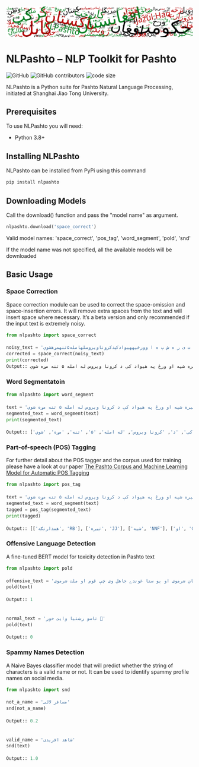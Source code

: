 ![Pashto Word Cloud](wc.svg)
# NLPashto – NLP Toolkit for Pashto
![GitHub](https://img.shields.io/github/license/ijazul-haq/nlpashto) ![GitHub contributors](https://img.shields.io/github/contributors/ijazul-haq/nlpashto) ![code size](https://img.shields.io/github/languages/code-size/ijazul-haq/nlpashto)

NLPashto is a Python suite for Pashto Natural Language Processing, initiated at Shanghai Jiao Tong University. 



## Prerequisites
To use NLPashto you will need:
* Python 3.8+

## Installing NLPashto
NLPashto can be installed from PyPi using this command
```bash
pip install nlpashto
```

## Downloading Models
Call the download() function and pass the "model name" as argument.
```python
nlpashto.download('space_correct')
```
Valid model names: 'space_correct', 'pos_tag', 'word_segment', 'pold', 'snd'

If the model name was not specified, all the available models will be downloaded


## Basic Usage


### Space Correction
Space correction module can be used to correct the space-omission and space-insertion errors. It will remove extra spaces from the text and will insert space where necessary. It’s a beta version and only recommended if the input text is extremely noisy. 

```python
from nlpashto import space_correct

noisy_text = 'ه  م  د  ا  ر  ن  ګ ه ت ی ر ه ش پ ه ا وورځپههیوادکېدکروناویروسلهامله۵تنهمړهشوي'
corrected = space_correct(noisy_text)
print(corrected)
Output:: همدارنګه تیره شپه او ورځ په هیواد کې د کرونا ویروس له امله ۵ تنه مړه شوي
```


### Word Segmentatoin
```python
from nlpashto import word_segment

text = 'همدارنګه تیره شپه او ورځ په هیواد کې د کرونا ویروس له امله ۵ تنه مړه شوي'
segmented_text = word_segment(text)
print(segmented_text)

Output:: ['همدارنګه', 'تیره', 'شپه', 'او', 'ورځ', 'په', 'هیواد', 'کې', 'د', 'کرونا ویروس', 'له امله', '۵', 'تنه', 'مړه', 'شوي']
```

### Part-of-speech (POS) Tagging
For further detail about the POS tagger and the corpus used for training please have a look at our paper [The Pashto Corpus and Machine Learning Model for Automatic POS Tagging](https://www.researchsquare.com/article/rs-2712906/v1)
```python
from nlpashto import pos_tag

text = 'همدارنګه تیره شپه او ورځ په هیواد کې د کرونا ویروس له امله ۵ تنه مړه شوي'
segmented_text = word_segment(text)
tagged = pos_tag(segmented_text)
print(tagged) 

Output:: [['همدارنګه', 'RB'], ['تیره', 'JJ'], ['شپه', 'NNF'], ['او', 'CC'], ['ورځ', 'NNM'], ['په', 'IN'], ['هیواد', 'NNM'], ['کې', 'PT'], ['د', 'IN'], ['کرونا ویروس', 'NNP'], ['له امله', 'RB'], ['۵', 'NB'], ['تنه', 'NNS'], ['مړه', 'JJ'], ['شوي', 'VBDX']]
```

### Offensive Language Detection
A fine-tuned BERT model for toxicity detection in Pashto text

```python
from nlpashto import pold

offensive_text = 'مړه یو کس وی صرف ځان شرموی او یو ستا غوندے جاهل وی چې قوم او ملت شرموی'
pold(text)

Output:: 1


normal_text = 'تاسو رښتیا وایئ خور 🙏'
pold(text)

Output:: 0
```

### Spammy Names Detection
A Naive Bayes classifier model that will predict whether the string of characters is a valid name or not. It can be used to identify spammy profile names on social media.

```python
from nlpashto import snd

not_a_name = 'مسافر لالی'
snd(not_a_name)

Output:: 0.2


valid_name = 'شاهد افريدی'
snd(text)

Output:: 1.0
```
